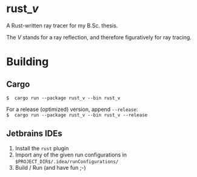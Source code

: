 # rust\__v_
A Rust-written ray tracer for my B.Sc. thesis.

The _V_ stands for a ray reflection, and therefore figuratively for ray tracing.

# Building
## Cargo
`$  cargo run --package rust_v --bin rust_v`

For a release (optimized) version, append `--release`: \
`$  cargo run --package rust_v --bin rust_v --release`

## Jetbrains IDEs
1. Install the `rust` plugin
2. Import any of the given run configurations in `$PROJECT_DIR$/.idea/runConfigurations/`
3. Build / Run (and have fun ;-)
